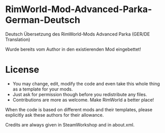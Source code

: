 # RimWorld-Mod-Advanced-Parka-German-Deutsch
Deutsch Übersetzung des RimWorld-Mods Advanced Parka  (GER/DE Translation)

Wurde bereits vom Author in den existierenden Mod eingebettet!

# License
- You may change, edit, modify the code and even take this whole thing as a template for your mods.
- Just ask for permission though before you redistribute any files.
- Contributions are more as welcome. Make RimWorld a better place!

When the code is based on different mods and their templates, please explicitly ask these authors for their allowance.

Credits are always given in SteamWorkshop and in about.xml.

